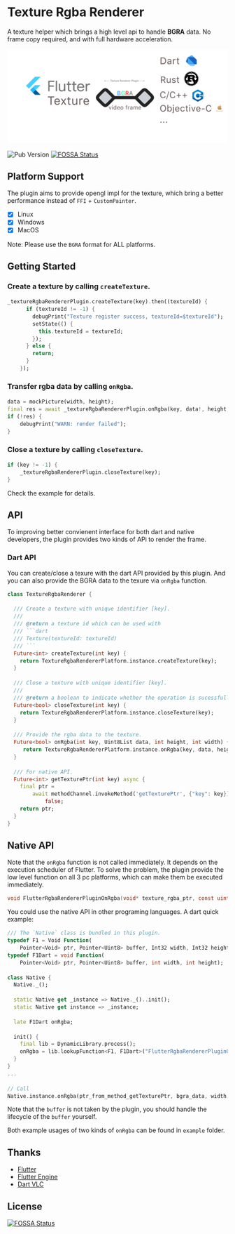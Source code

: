 # Texture Rgba Renderer 

A texture helper which brings a high level api to handle **BGRA** data. No frame copy required, and with full hardware acceleration.

![](./res/banner.png)

![Pub Version](https://img.shields.io/pub/v/texture_rgba_renderer)
[![FOSSA Status](https://app.fossa.com/api/projects/git%2Bgithub.com%2FKingtous%2Fflutter_texture_rgba_renderer.svg?type=shield)](https://app.fossa.com/projects/git%2Bgithub.com%2FKingtous%2Fflutter_texture_rgba_renderer?ref=badge_shield)

## Platform Support

The plugin aims to provide opengl impl for the texture, which bring a better performance instead of `FFI` + `CustomPainter`.

- [x] Linux
- [x] Windows
- [x] MacOS

Note: Please use the `BGRA` format for ALL platforms.

## Getting Started

### Create a texture by calling `createTexture`.

```dart
_textureRgbaRendererPlugin.createTexture(key).then((textureId) {
      if (textureId != -1) {
        debugPrint("Texture register success, textureId=$textureId");
        setState(() {
          this.textureId = textureId;
        });
      } else {
        return;
      }
    });
```

### Transfer rgba data by calling `onRgba`.

```dart
data = mockPicture(width, height);
final res = await _textureRgbaRendererPlugin.onRgba(key, data!, height, width);
if (!res) {
    debugPrint("WARN: render failed");
}
```

### Close a texture by calling `closeTexture`.
```dart
if (key != -1) {
    _textureRgbaRendererPlugin.closeTexture(key);
}
```

Check the example for details.

## API

To improving better convienent interface for both dart and native developers, the plugin provides two kinds of APi to render the frame.


### Dart API

You can create/close a texure with the dart API provided by this plugin. And you can also provide the BGRA data to the texure via `onRgba` function.

```dart
class TextureRgbaRenderer {

  /// Create a texture with unique identifier [key].
  /// 
  /// @return a texture id which can be used with
  /// ```dart
  /// Texture(textureId: textureId)
  /// ```
  Future<int> createTexture(int key) {
    return TextureRgbaRendererPlatform.instance.createTexture(key); 
  }

  /// Close a texture with unique identifier [key].
  /// 
  /// @return a boolean to indicate whether the operation is sucessfully executed.
  Future<bool> closeTexture(int key) {
    return TextureRgbaRendererPlatform.instance.closeTexture(key); 
  }

  /// Provide the rgba data to the texture.
  Future<bool> onRgba(int key, Uint8List data, int height, int width) {
     return TextureRgbaRendererPlatform.instance.onRgba(key, data, height, width); 
  }

  /// For native API.
  Future<int> getTexturePtr(int key) async {
    final ptr =
        await methodChannel.invokeMethod('getTexturePtr', {"key": key}) ??
            false;
    return ptr;
  }
}
```

## Native API

Note that the `onRgba` function is not called immediately. It depends on the execution scheduler of Flutter. To solve the problem, the plugin provide the low level function on all 3 pc platforms, which can make them be executed immediately.

```c
void FlutterRgbaRendererPluginOnRgba(void* texture_rgba_ptr, const uint8_t* buffer, int width, int height)
```

You could use the native API in other programing languages. A dart quick example:

```dart
/// The `Native` class is bundled in this plugin.
typedef F1 = Void Function(
    Pointer<Void> ptr, Pointer<Uint8> buffer, Int32 width, Int32 height);
typedef F1Dart = void Function(
    Pointer<Void> ptr, Pointer<Uint8> buffer, int width, int height);

class Native {
  Native._();

  static Native get _instance => Native._()..init();
  static Native get instance => _instance;

  late F1Dart onRgba;

  init() {
    final lib = DynamicLibrary.process();
    onRgba = lib.lookupFunction<F1, F1Dart>("FlutterRgbaRendererPluginOnRgba");
  }
}
...

// Call
Native.instance.onRgba(ptr_from_method_getTexturePtr, bgra_data, width, height);
```

Note that the `buffer` is not taken by the plugin, you should handle the lifecycle of the `buffer` yourself.

Both example usages of two kinds of `onRgba` can be found in `example` folder.

## Thanks

- [Flutter](https://github.com/flutter/flutter)
- [Flutter Engine](https://github.com/flutter/engine)
- [Dart VLC](https://github.com/alexmercerind/dart_vlc) 

## License
[![FOSSA Status](https://app.fossa.com/api/projects/git%2Bgithub.com%2FKingtous%2Fflutter_texture_rgba_renderer.svg?type=large)](https://app.fossa.com/projects/git%2Bgithub.com%2FKingtous%2Fflutter_texture_rgba_renderer?ref=badge_large)